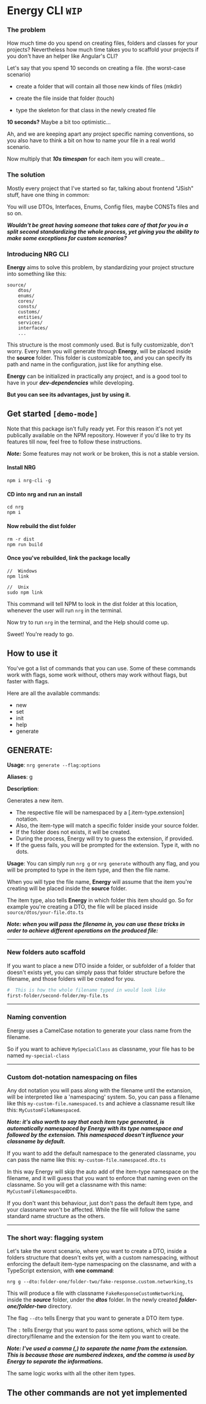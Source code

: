 # Energy CLI ```WIP```

### The problem 
How much time do you spend on creating files, folders and classes for your projects? Nevertheless how much time takes you to scaffold your projects if you don't have an helper like Angular's CLI?

Let's say that you spend 10 seconds on creating a file. (the worst-case scenario)

+ create a folder that will contain all those new kinds of files (mkdir) 

+ create the file inside that folder (touch)

+ type the skeleton for that class in the newly created file

**10 seconds?** Maybe a bit too optimistic... 

Ah, and we are keeping apart any project specific naming conventions, so you also have to think a bit on how to name your file in a real world scenario. 

Now multiply that ***10s timespan*** for each item you will create... 

### The solution
Mostly every project that I've started so far, talking about frontend "JSish" stuff, have one thing in common:

You will use DTOs, Interfaces, Enums, Config files, maybe CONSTs files and so on. 

 ***Wouldn't be great having someone that takes care of that for you in a split second standardizing the whole process, yet giving you the ability to make some exceptions for custom scenarios?***

### Introducing NRG CLI
**Energy** aims to solve this problem, by standardizing your project structure into something like this:

```
source/
    dtos/
    enums/
    cores/
    consts/
    customs/
    entities/
    services/
    interfaces/
    ...
```

This structure is the most commonly used. But is fully customizable, don't worry. Every item you will generate through **Energy**, will be placed inside the **source** folder. This folder is customizable too, and you can specify its path and name in the configuration, just like for anything else. 

**Energy** can be initialized in practically any project, and is a good tool to have in your ***dev-dependencies*** while developing. 

**But you can see its advantages, just by using it.**

## Get started ```[demo-mode]```
Note that this package isn't fully ready yet. For this reason it's not yet publically available on the NPM repository. However if you'd like to try its features till now, feel free to follow these instructions. 

***Note:*** Some features may not work or be broken, this is not a stable version.

#### Install NRG
```
npm i nrg-cli -g
```

#### CD into nrg and run an install
```
cd nrg
npm i
```

#### Now rebuild the dist folder
```
rm -r dist
npm run build
```

#### Once you've rebuilded, link the package locally
```
//  Windows
npm link

//  Unix
sudo npm link
```

This command will tell NPM to look in the dist folder at this location, whenever the user will run ```nrg``` in the terminal.

Now try to run ```nrg``` in the terminal, and the Help should come up. 

Sweet! You're ready to go.

## How to use it
You've got a list of commands that you can use. Some of these commands work with flags, some work without, others may work without flags, but faster with flags. 

Here are all the available commands:
+ new
+ set
+ init
+ help
+ generate


## **GENERATE**: 
**Usage**: ```nrg generate --flag:options```

**Aliases**: g

**Description**: 

Generates a new item.
 - The respective file will be namespaced by a [.item-type.extension] notation.
 - Also, the item-type will match a specific folder inside your source folder.
 - If the folder does not exists, it will be created.
 - During the process, Energy will try to guess the extension, if provided.
 - If the guess fails, you will be prompted for the extension. Type it, with no dots.

**Usage**:
You can simply run ```nrg g``` or ```nrg generate``` withouth any flag, and you will be prompted to type in the item type, and then the file name.

When you will type the file name, **Energy** will assume that the item you're creating will be placed inside the **source** folder. 

The item type, also tells **Energy** in which folder this item should go. So for example you're creating a DTO, the file will be placed inside ```source/dtos/your-file.dto.ts```

***Note: when you will pass the filename in, you can use these tricks in order to achieve different operations on the produced file:***

---
### New folders auto scaffold
If you want to place a new DTO inside a folder, or subfolder of a folder that doesn't exists yet, you can simply pass that folder structure before the filename, and those folders will be created for you.

```bash
#  This is how the whole filename typed in would look like
first-folder/second-folder/my-file.ts
``` 

---
### Naming convention
Energy uses a CamelCase notation to generate your class name from the filename. 

So if you want to achieve ```MySpecialClass``` as classname, your file has to be named ```my-special-class```

---
### Custom dot-notation namespacing on files
Any dot notation you will pass along with the filename until the extansion, will be interpreted like a 'namespacing' system. So, you can pass a filename like this `my-custom-file.namespaced.ts` and achieve a classname result like this: `MyCustomFileNamespaced`.

***Note: it's also worth to say that each item type generated, is automatically namespaced by Energy with its type namespace and followed by the extension. This namespaced doesn't influence your classname by default.***

If you want to add the default namespace to the generated classname, you can pass the name like this: `my-custom-file.namespaced.dto.ts`

In this way Energy will skip the auto add of the item-type namespace on the filename, and it will guess that you want to enforce that naming even on the classname. So you will get a classname with this name: `MyCustomFileNamespacedDto`.

 If you don't want this behaviour, just don't pass the default item type, and your classname won't be affected. While the file will follow the same standard name structure as the others.

 ---
 ### The short way: flagging system
 Let's take the worst scenario, where you want to create a DTO, inside a folders structure that doesn't exits yet, with a custom namespacing, without enforcing the default item-type namespacing on the classname, and with a TypeScript extension, with **one command**:

 ```
nrg g --dto:folder-one/folder-two/fake-response.custom.networking,ts
 ```

 This will produce a file with classname `FakeResponseCustomNetworking`, inside the ***source*** folder, under the ***dtos*** folder. In the newly created ***folder-one/folder-two*** directory.

The flag `--dto` tells Energy that you want to generate a DTO item type.

The `:` tells Energy that you want to pass some options, which will be the directory/filename and the extension for the item you want to create.

 ***Note: I've used a comma (,) to separate the name from the extension. This is because those are numbered indexes, and the comma is used by Energy to separate the informations.***

The same logic works with all the other item types.

## **The other commands are not yet implemented**
